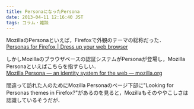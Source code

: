 ```yaml
---
title: PersonaになったPersona
date: 2013-04-11 12:16:40 JST
tags: コラム・雑談
---
```


MozillaのPersonaといえば，Firefoxで外観のテーマの総称だった．  
[Personas for Firefox | Dress up your web browser](http://www.getpersonas.com/)

しかしMozillaのブラウザベースの認証システムがPersonaが登場し，Mozilla Personaといえばこちらを指すらしい．  
[Mozilla Persona — an identity system for the web — mozilla.org](http://www.mozilla.org/persona/)

間違って訪れた人のためにMozilla Personaのページ下部に"Looking for Personas themes in Firefox?"があるのを見ると，Mozillaもそのややこしさは認識しているそうだが．

